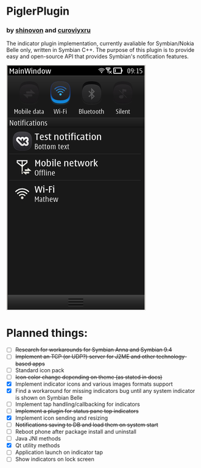 # PiglerPlugin
### by [shinovon](https://github.com/shinovon) and [curoviyxru](https://github.com/curoviyxru)
The indicator plugin implementation, currently avaliable for Symbian/Nokia Belle only, written in Symbian C++.
The purpose of this plugin is to provide easy and open-source API that provides Symbian's notification features.

![Screenshot](screenshot.png)

# Planned things:
* [ ] ~~Research for workarounds for Symbian Anna and Symbian 9.4~~
* [ ] ~~Implement an TCP (or UDP?) server for J2ME and other technology-based apps~~
* [ ] Standard icon pack
* [ ] ~~Icon color change depending on theme (as stated in docs)~~
* [x] Implement indicator icons and various images formats support
* [x] Find a workaround for missing indicators bug until any system indicator is shown on Symbian Belle
* [ ] Implement tap handling/callbacking for indicators
* [ ] ~~Implement a plugin for status pane top indicators~~
* [x] Implement icon sending and resizing
* [ ] ~~Notifications saving to DB and load them on system start~~
* [ ] Reboot phone after package install and uninstall
* [ ] Java JNI methods
* [x] Qt utility methods
* [ ] Application launch on indicator tap
* [ ] Show indicators on lock screen
